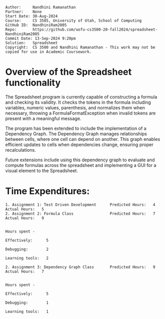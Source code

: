 ```
Author:     Nandhini Ramanathan
Partner:    None
Start Date: 30-Aug-2024
Course:     CS 3505, University of Utah, School of Computing
GitHub ID:  NandhiniRam2005
Repo:       https://github.com/uofu-cs3500-20-fall2024/spreadsheet-NandhiniRam2005
Commit Date: 13-Sep-2024 9:20pm
Solution:   Spreadsheet
Copyright:  CS 3500 and Nandhini Ramanathan - This work may not be copied for use in Academic Coursework.
```

# Overview of the Spreadsheet functionality

The Spreadsheet program is currently capable of constructing a formula and checking its validity.
It checks the tokens in the formula including variables, numeric values, parenthesis, and normalizes 
them when necessary, throwing a FormulaFormatException when invalid tokens are present with a meaningful message.

The program has been extended to include the implementation of a Dependency Graph. The Dependency Graph
manages relationships between cells, where one cell can depend on another. This graph enables efficient 
updates to cells when dependencies change, ensuring proper recalculations.

Future extensions include using this dependency graph to evaluate and compute formulas across the spreadsheet 
and implementing a GUI for a visual element to the Spreadsheet.

# Time Expenditures:

    1. Assignment 1: Test Driven Development      Predicted Hours:   4        Actual Hours:   5
    2. Assignment 2: Formula Class                Predicted Hours:   7        Actual Hours:   9

                                                                              Hours spent -
                                                                                Effectively:      5  
                                                                                Debugging:        2
                                                                                Learning tools:   2

    2. Assignment 3: Dependency Graph Class       Predicted Hours:   9        Actual Hours:   7

                                                                              Hours spent -
                                                                                Effectively:      5    
                                                                                Debugging:        1   
                                                                                Learning tools:   1
                                                             
                                                             
